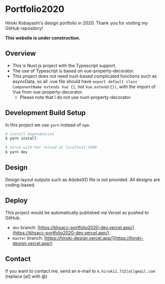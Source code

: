# Portfolio2020

Hiroki Kobayashi's design portfolio in 2020. Thank you for visiting my GitHub repository!

**This website is under construction.**

## Overview
* This is Nuxt.js project with the Typescript support.
* The use of Typescript is based on vue-property-decorator.
* This project does not need nuxt-based complicated functions such as asyncData, so all .vue file should have ``export default class ComponentName extends Vue {}``, not ``Vue.extend({})``, with the import of Vue from vue-property-decorator.
  * Please note that I do not use nuxt-property-decorator.

## Development Build Setup

In this project we use ``yarn`` instead of ``npm``.

```bash
# install dependencies
$ yarn install

# serve with hot reload at localhost:3000
$ yarn dev
```
## Design
Design layout outputs such as AdobeXD file is not provided. All designs are coding-based.

## Deploy
This project would be automatically published via Versel as pushed to GitHub.
- ``dev`` branch: [https://khsacc-portfolio2020-dev.vercel.app/](https://khsacc-portfolio2020-dev.vercel.app/).
- ``master`` branch: [https://hiroki-design.vercel.app/](https://hiroki-design.vercel.app/)

## Contact
If you want to contact me, send an e-mail to ``k.hiroki1.732[at]gmail.com`` (replace [at] with @)
